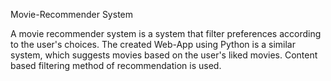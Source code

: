 Movie-Recommender System

A movie recommender system is a system that filter preferences according to the user's choices. The created Web-App using Python is a similar system, which suggests movies based on the user's liked movies. Content based filtering method of recommendation is used. 
